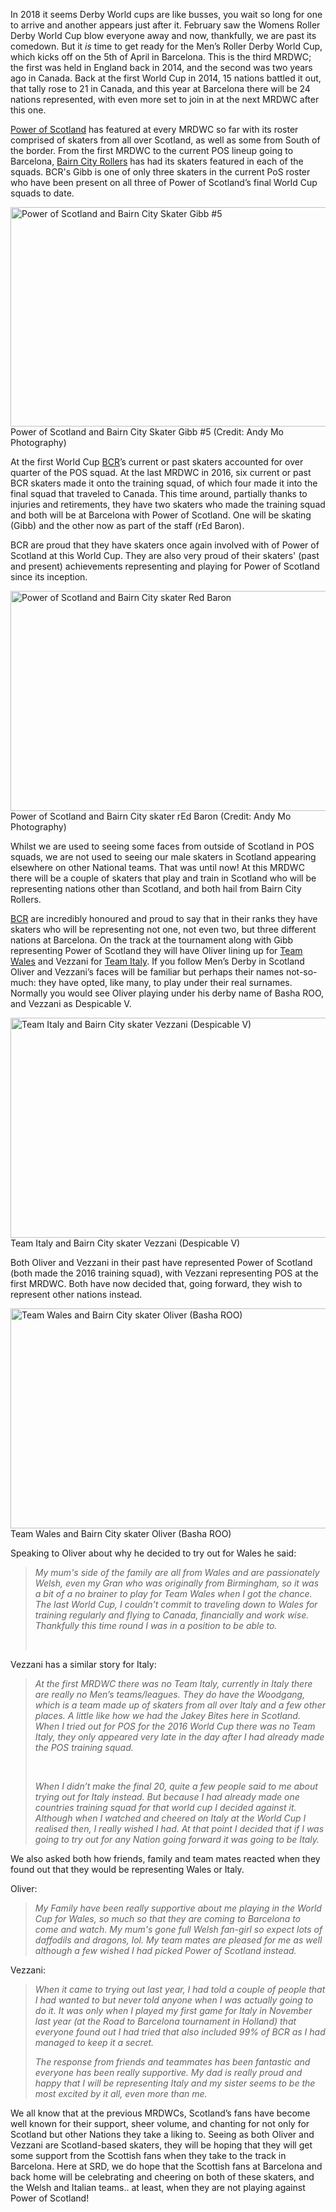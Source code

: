 <html><body><p>In 2018 it seems Derby World cups are like busses, you wait so long for one to arrive and another appears just after it. February saw the Womens Roller Derby World Cup blow everyone away and now, thankfully, we are past its comedown. But it <em>is</em> time to get ready for the Men’s Roller Derby World Cup, which kicks off on the 5th of April in Barcelona. This is the third MRDWC; the first was held in England back in 2014, and the second was two years ago in Canada. Back at the first World Cup in 2014, 15 nations battled it out, that tally rose to 21 in Canada, and this year at Barcelona there will be 24 nations represented, with even more set to join in at the next MRDWC after this one.

<a href="https://en-gb.facebook.com/PowerOfScotland/">Power of Scotland</a> has featured at every MRDWC so far with its roster comprised of skaters from all over Scotland, as well as some from South of the border. From the first MRDWC to the current POS lineup going to Barcelona, <a href="https://en-gb.facebook.com/BairnCityRollers/">Bairn City Rollers</a> has had its skaters featured in each of the squads. BCR's Gibb is one of only three skaters in the current PoS roster who have been present on all three of Power of Scotland’s final World Cup squads to date.

<img class="wp-image-26515 size-large" src="https://www.scottishrollerderbyblog.com/2018/03/20180321_204818.jpg?w=700" alt="Power of Scotland and Bairn City Skater Gibb #5" width="700" height="351"> Power of Scotland and Bairn City Skater Gibb #5 (Credit: Andy Mo Photography)

At the first World Cup <a href="https://en-gb.facebook.com/BairnCityRollers/">BCR</a>’s current or past skaters accounted for over quarter of the POS squad. At the last MRDWC in 2016, six current or past BCR skaters made it onto the training squad, of which four made it into the final squad that traveled to Canada. This time around, partially thanks to injuries and retirements, they have two skaters who made the training squad and both will be at Barcelona with Power of Scotland. One will be skating (Gibb) and the other now as part of the staff (rEd Baron).

BCR are proud that they have skaters once again involved with of Power of Scotland at this World Cup. They are also very proud of their skaters' (past and present) achievements representing and playing for Power of Scotland since its inception.

<img class="wp-image-26514 size-large" src="https://www.scottishrollerderbyblog.com/2018/03/20180321_204752.jpg?w=700" alt="Power of Scotland and Bairn City skater Red Baron" width="700" height="352"> Power of Scotland and Bairn City skater rEd Baron (Credit: Andy Mo Photography)

Whilst we are used to seeing some faces from outside of Scotland in POS squads, we are not used to seeing our male skaters in Scotland appearing elsewhere on other National teams. That was until now! At this MRDWC there will be a couple of skaters that play and train in Scotland who will be representing nations other than Scotland, and both hail from Bairn City Rollers.

<a href="https://en-gb.facebook.com/BairnCityRollers/">BCR</a> are incredibly honoured and proud to say that in their ranks they have skaters who will be representing not one, not even two, but three different nations at Barcelona. On the track at the tournament along with Gibb representing Power of Scotland they will have Oliver lining up for <a href="https://en-gb.facebook.com/WalesMensRollerDerby/">Team Wales</a> and Vezzani for <a href="https://en-gb.facebook.com/mensrollerderbyteamitaly/">Team Italy</a>.
If you follow Men’s Derby in Scotland Oliver and Vezzani’s faces will be familiar but perhaps their names not-so-much: they have opted, like many, to play under their real surnames. Normally you would see Oliver playing under his derby name of Basha ROO, and Vezzani as Despicable V.

<img class="wp-image-26512 size-large" src="https://www.scottishrollerderbyblog.com/2018/03/20180321_204624.jpg?w=700" alt="Team Italy and Bairn City skater Vezzani (Despicable V)" width="700" height="352"> Team Italy and Bairn City skater Vezzani (Despicable V)

Both Oliver and Vezzani in their past have represented Power of Scotland (both made the 2016 training squad), with Vezzani representing POS at the first MRDWC. Both have now decided that, going forward, they wish to represent other nations instead.

<img class="wp-image-26513 size-large" src="https://www.scottishrollerderbyblog.com/2018/03/20180321_204726.jpg?w=700" alt="Team Wales and Bairn City skater Oliver (Basha ROO)" width="700" height="352"> Team Wales and Bairn City skater Oliver (Basha ROO)

Speaking to Oliver about why he decided to try out for Wales he said:
</p><blockquote><i>My mum's side of the family are all from Wales and are passionately Welsh, even my Gran who was originally from Birmingham, so it was a bit of a no brainer to play for Team Wales when I got the chance. The last World Cup, I couldn't commit to traveling down to Wales for training regularly and flying to Canada, financially and work wise. Thankfully this time round I was in a position to be able to.</i>

 </blockquote>
Vezzani has a similar story for Italy:
<blockquote><i>At the first MRDWC there was no Team Italy, currently in Italy there are really no Men’s teams/leagues. They do have the Woodgang, which is a team made up of skaters from all over Italy and a few other places. A little like how we had the Jakey Bites here in Scotland. When I tried out for POS for the 2016 World Cup there was no Team Italy, they only appeared very late in the day after I had already made the POS training squad.</i>

 

<i>When I didn’t make the final 20, quite a few people said to me about trying out for Italy instead. But because I had already made one countries training squad for that world cup I decided against it. Although when I watched and cheered on Italy at the World Cup I realised then, I really wished I had. At that point I decided that if I was going to try out for any Nation going forward it was going to be Italy.</i></blockquote>
We also asked both how friends, family and team mates reacted when they found out that they would be representing Wales or Italy.

Oliver:
<blockquote><i>My Family have been really supportive about me playing in the World Cup for Wales, so much so that they are coming to Barcelona to come and watch. My mum's gone full Welsh fan-girl so expect lots of daffodils and dragons, lol. My team mates are pleased for me as well although a few wished I had picked Power of Scotland instead.</i></blockquote>
Vezzani:
<blockquote><i>When it came to trying out last year, I had told a couple of people that I had wanted to but never told anyone when I was actually going to do it. It was only when I played my first game for Italy in November last year (at the Road to Barcelona tournament in Holland) that everyone found out I had tried that also included 99% of BCR as I had managed to keep it a secret. </i>

<i>The response from friends and teammates has been fantastic and everyone has been really supportive. My dad is really proud and happy that I will be representing Italy and my sister seems to be the most excited by it all, even more than me. </i></blockquote>
We all know that at the previous MRDWCs, Scotland’s fans have become well known for their support, sheer volume, and chanting for not only for Scotland but other Nations they take a liking to.
Seeing as both Oliver and Vezzani are Scotland-based skaters, they will be hoping that they will get some support from the Scottish fans when they take to the track in Barcelona. Here at SRD, we do hope that the Scottish fans at Barcelona and back home will be celebrating and cheering on both of these skaters, and the Welsh and Italian teams.. at least, when they are not playing against Power of Scotland!</body></html>
